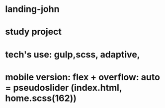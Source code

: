 # landing-john
# study project
# tech's use: gulp,scss, adaptive, 
# mobile version: flex + overflow: auto = pseudoslider (index.html, home.scss(162))
